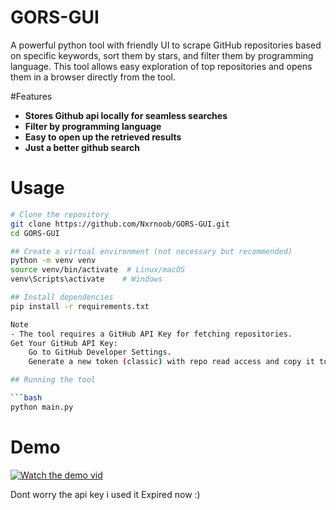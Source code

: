 # GORS-GUI

A powerful python tool with friendly UI to scrape GitHub repositories based on specific keywords, sort them by stars, and filter them by programming language. This tool allows easy exploration of top repositories and opens them in a browser directly from the tool.

#Features
 - **Stores Github api locally for seamless searches**
 - **Filter by programming language**
 - **Easy to open up the retrieved results**
 - **Just a better github search**

# Usage

```bash
# Clone the repository
git clone https://github.com/Nxrnoob/GORS-GUI.git
cd GORS-GUI

## Create a virtual environment (not necessary but recommended)
python -m venv venv
source venv/bin/activate  # Linux/macOS
venv\Scripts\activate    # Windows

## Install dependencies
pip install -r requirements.txt

Note 
- The tool requires a GitHub API Key for fetching repositories.
Get Your GitHub API Key:
    Go to GitHub Developer Settings.
    Generate a new token (classic) with repo read access and copy it to paste it in the tool.

## Running the tool

```bash
python main.py
```

# Demo 
   
   [![Watch the demo vid](https://img.youtube.com/vi/rGl0NNzb3sU/0.jpg)](https://youtu.be/rGl0NNzb3sU)


   Dont worry the api key i used it Expired now :)

